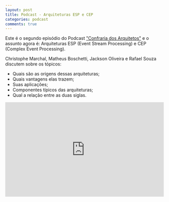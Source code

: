 ```yaml
---
layout: post
title: Podcast - Arquiteturas ESP e CEP
categories: podcast
comments: true
---
```



<div class="message">
  Este é o segundo episódio do Podcast <a href="https://soundcloud.com/confraria-dos-arquitetos" target="_blank">"Confraria dos Arquitetos"</a> e o assunto agora é: Arquiteturas ESP (Event Stream Processing) e CEP (Complex Event Processing).
</div>

Christophe Marchal, Matheus Boschetti, Jackson Oliveira e Rafael Souza discutem sobre os tópicos:

* Quais são as origens dessas arquiteturas;
* Quais vantagens elas trazem;
* Suas aplicações;
* Componentes típicos das arquiteturas;
* Qual a relação entre as duas siglas.

<iframe width="100%" height="300" scrolling="no" frameborder="no" src="https://w.soundcloud.com/player/?url=https%3A//api.soundcloud.com/tracks/128526141&amp;auto_play=false&amp;hide_related=false&amp;visual=true"></iframe>